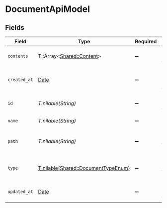# DocumentApiModel


## Fields

| Field                                                                          | Type                                                                           | Required                                                                       | Description                                                                    | Example                                                                        |
| ------------------------------------------------------------------------------ | ------------------------------------------------------------------------------ | ------------------------------------------------------------------------------ | ------------------------------------------------------------------------------ | ------------------------------------------------------------------------------ |
| `contents`                                                                     | T::Array<[Shared::Content](../../models/shared/content.md)>                    | :heavy_minus_sign:                                                             | The content of the file                                                        |                                                                                |
| `created_at`                                                                   | [Date](https://ruby-doc.org/stdlib-2.6.1/libdoc/date/rdoc/Date.html)           | :heavy_minus_sign:                                                             | The creation date of the file                                                  | 2021-01-01T01:01:01.000Z                                                       |
| `id`                                                                           | *T.nilable(String)*                                                            | :heavy_minus_sign:                                                             | The unique ID of the file                                                      | doc-123456                                                                     |
| `name`                                                                         | *T.nilable(String)*                                                            | :heavy_minus_sign:                                                             | The name of the file                                                           | My Document                                                                    |
| `path`                                                                         | *T.nilable(String)*                                                            | :heavy_minus_sign:                                                             | The path where the file is stored                                              | /path/to/file                                                                  |
| `type`                                                                         | [T.nilable(Shared::DocumentTypeEnum)](../../models/shared/documenttypeenum.md) | :heavy_minus_sign:                                                             | The content type of the document                                               |                                                                                |
| `updated_at`                                                                   | [Date](https://ruby-doc.org/stdlib-2.6.1/libdoc/date/rdoc/Date.html)           | :heavy_minus_sign:                                                             | The update date of the file                                                    | 2021-01-02T01:01:01.000Z                                                       |